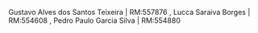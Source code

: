 Gustavo Alves dos Santos Teixeira | RM:557876  ,
Lucca Saraiva Borges  | RM:554608   ,
Pedro Paulo Garcia Silva | RM:554880
